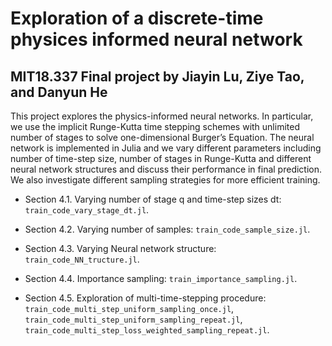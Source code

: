 # Exploration of a discrete-time physices informed neural network

## MIT18.337 Final project by Jiayin Lu, Ziye Tao, and Danyun He

This project explores the physics-informed neural networks. In particular, we use the implicit Runge-Kutta time stepping schemes with unlimited number of stages to solve one-dimensional Burger’s Equation. The neural network is implemented in Julia and we vary different parameters including number of time-step size, number of stages in Runge-Kutta and different neural network structures and discuss their performance in final prediction. We also investigate different sampling strategies for more efficient training. 

- Section 4.1. Varying number of stage q and time-step sizes dt: `train_code_vary_stage_dt.jl`.

- Section 4.2. Varying number of samples: `train_code_sample_size.jl`.

- Section 4.3. Varying Neural network structure: `train_code_NN_tructure.jl`.

- Section 4.4. Importance sampling: `train_importance_sampling.jl`.

- Section 4.5. Exploration of multi-time-stepping procedure:
`train_code_multi_step_uniform_sampling_once.jl`, 
`train_code_multi_step_uniform_sampling_repeat.jl`, 
`train_code_multi_step_loss_weighted_sampling_repeat.jl`.
